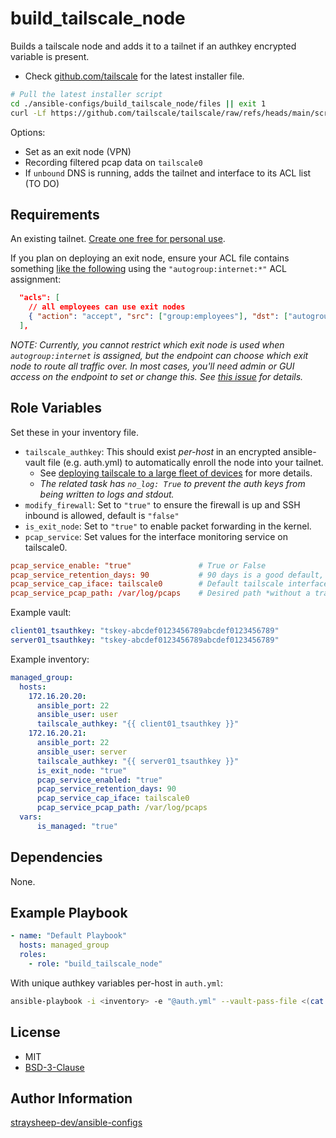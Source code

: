build_tailscale_node
====================

Builds a tailscale node and adds it to a tailnet if an authkey encrypted variable is present.

- Check [github.com/tailscale](https://github.com/tailscale/tailscale/blob/main/scripts/installer.sh) for the latest installer file.

```bash
# Pull the latest installer script
cd ./ansible-configs/build_tailscale_node/files || exit 1
curl -Lf https://github.com/tailscale/tailscale/raw/refs/heads/main/scripts/installer.sh > tailscale-installer.sh
```

Options:

- Set as an exit node (VPN)
- Recording filtered pcap data on `tailscale0`
- If `unbound` DNS is running, adds the tailnet and interface to its ACL list (TO DO)

Requirements
------------

An existing tailnet. [Create one free for personal use](https://login.tailscale.com/start).

If you plan on deploying an exit node, ensure your ACL file contains something [like the following](https://tailscale.com/kb/1337/acl-syntax#subnet-routers-and-exit-nodes) using the `"autogroup:internet:*"` ACL assignment:

```json
  "acls": [
    // all employees can use exit nodes
    { "action": "accept", "src": ["group:employees"], "dst": ["autogroup:internet:*"] },
  ],
```

*NOTE: Currently, you cannot restrict which exit node is used when `autogroup:internet` is assigned, but the endpoint can choose which exit node to route all traffic over. In most cases, you'll need admin or GUI access on the endpoint to set or change this.  See [this issue](https://github.com/tailscale/tailscale/issues/1567) for details.*

Role Variables
--------------

Set these in your inventory file.

- `tailscale_authkey`: This should exist *per-host* in an encrypted ansible-vault file (e.g. auth.yml) to automatically enroll the node into your tailnet.
  - See [deploying tailscale to a large fleet of devices](https://tailscale.com/kb/1023/troubleshooting#how-do-i-deploy-tailscale-to-a-large-fleet-of-devices) for more details.
  - *The related task has `no_log: True` to prevent the auth keys from being written to logs and stdout.*
- `modify_firewall`: Set to `"true"` to ensure the firewall is up and SSH inbound is allowed, default is `"false"`
- `is_exit_node`: Set to `"true"` to enable packet forwarding in the kernel.
- `pcap_service`: Set values for the interface monitoring service on tailscale0.

```conf
pcap_service_enable: "true"               # True or False
pcap_service_retention_days: 90           # 90 days is a good default, pcaps are not capturing the data payload to save disk space
pcap_service_cap_iface: tailscale0        # Default tailscale interface
pcap_service_pcap_path: /var/log/pcaps    # Desired path *without a trailing slash*
```

Example vault:

```yml
client01_tsauthkey: "tskey-abcdef0123456789abcdef0123456789"
server01_tsauthkey: "tskey-abcdef0123456789abcdef0123456789"
```

Example inventory:

```yml
managed_group:
  hosts:
    172.16.20.20:
      ansible_port: 22
      ansible_user: user
      tailscale_authkey: "{{ client01_tsauthkey }}"
    172.16.20.21:
      ansible_port: 22
      ansible_user: server
      tailscale_authkey: "{{ server01_tsauthkey }}"
      is_exit_node: "true"
      pcap_service_enabled: "true"
      pcap_service_retention_days: 90
      pcap_service_cap_iface: tailscale0
      pcap_service_pcap_path: /var/log/pcaps
  vars:
      is_managed: "true"
```

Dependencies
------------

None.

Example Playbook
----------------

```yml
- name: "Default Playbook"
  hosts: managed_group
  roles:
    - role: "build_tailscale_node"
```

With unique authkey variables per-host in `auth.yml`:

```bash
ansible-playbook -i <inventory> -e "@auth.yml" --vault-pass-file <(cat <<<$ANSIBLE_VAULT_PASSWORD) -v ./playbook.yml
```

License
-------

- MIT
- [BSD-3-Clause](https://github.com/tailscale/tailscale/blob/main/scripts/installer.sh)

Author Information
------------------

[straysheep-dev/ansible-configs](https://github.com/straysheep-dev/ansible-configs/)

